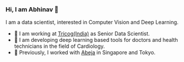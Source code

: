 ### Hi, I am Abhinav 👋

<!--
**ResByte/ResByte** is a ✨ _special_ ✨ repository because its `README.md` (this file) appears on your GitHub profile.
 

Here are some ideas to get you started:

- 🔭 I’m currently working on ...
- 🌱 I’m currently learning ...
- 👯 I’m looking to collaborate on ...
- 🤔 I’m looking for help with ...
- 💬 Ask me about ...
- 📫 How to reach me: ...
- 😄 Pronouns: ...
- ⚡ Fun fact: ...
-->

I am a data scientist, interested in Computer Vision and Deep Learning. 

- 🔭 I am working at [Tricog(India)](https://www.tricog.com/) as Senior Data Scientist. 
- 🌱 I am developing deep learning based tools for doctors and health technicians in the field of Cardiology. 
- 💬 Previously, I worked with [Abeja](http://abejainc.com/en/) in Singapore and Tokyo. 

